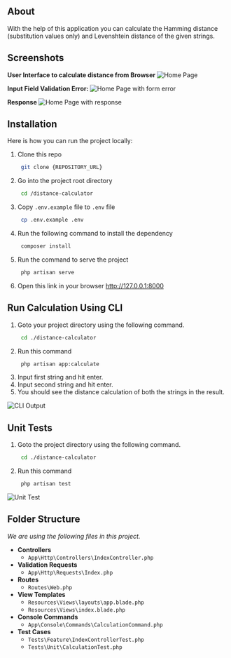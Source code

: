 ## About

With the help of this application you can calculate the Hamming distance (substitution values only) and Levenshtein distance of the given strings.

## Screenshots

__User Interface to calculate distance from Browser__
![Home Page](https://i.imgur.com/3rcpXTz.png)

__Input Field Validation Error:__
![Home Page with form error](https://i.imgur.com/djgifCX.png)

__Response__
![Home Page with response](https://i.imgur.com/aPQmXtn.png)

## Installation
Here is how you can run the project locally:
1.  Clone this repo
	```sh
	 git clone {REPOSITORY_URL}
	```
2.  Go into the project root directory
    ```sh
	 cd /distance-calculator
	```
3.  Copy `.env.example` file to `.env` file
    ```sh
	 cp .env.example .env
	```
4. Run the following command to install the dependency
	```sh
	 composer install
	```
5. Run the command to serve the project
	```sh
	 php artisan serve
	```
6. Open this link in your browser http://127.0.0.1:8000

## Run Calculation Using CLI

1. Goto your project directory using the following command.
	```sh
	 cd ./distance-calculator
	```
2. Run this command
	```sh
	 php artisan app:calculate
	```
3. Input first string and hit enter.
4. Input second string and hit enter.
5. You should see the distance calculation of both the strings in the result.

![CLI Output](https://i.imgur.com/sOB6U1C.png)

## Unit Tests

1. Goto the project directory using the following command.
	```sh
	 cd ./distance-calculator
	```
2. Run this command
	```sh
	 php artisan test
	```
![Unit Test](https://i.imgur.com/kR86isS.png)

## Folder Structure

*We are using the following files in this project.*

- __Controllers__
	- `App\Http\Controllers\IndexController.php`
- __Validation Requests__
	- `App\Http\Requests\Index.php`
- __Routes__
	- `Routes\Web.php`
- __View Templates__
	- `Resources\Views\layouts\app.blade.php`
	- `Resources\Views\index.blade.php`
- __Console Commands__
	- `App\Console\Commands\CalculationCommand.php`
- __Test Cases__
	- `Tests\Feature\IndexControllerTest.php`
	- `Tests\Unit\CalculationTest.php`
